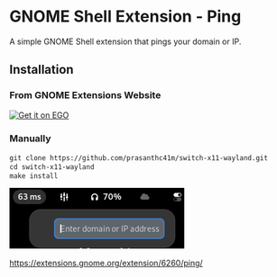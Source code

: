 # GNOME Shell Extension - Ping
A simple GNOME Shell extension that pings your domain or IP.

## Installation
### From GNOME Extensions Website
<a href="https://extensions.gnome.org/extension/6260/ping/">
<img src="https://raw.githubusercontent.com/prasanthc41m/switch-x11-wayland/main/img/get-it-on-ego.svg" alt="Get it on EGO" width="200" />
</a>

### Manually

```
git clone https://github.com/prasanthc41m/switch-x11-wayland.git
cd switch-x11-wayland
make install
```
![logo](https://github.com/prasanthc41m/ping-extension/blob/main/ping-extension.png)


https://extensions.gnome.org/extension/6260/ping/
